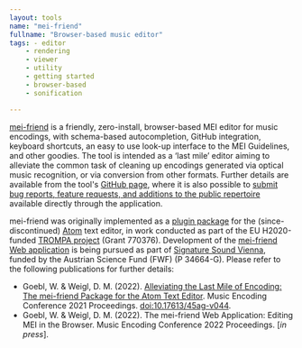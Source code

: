 ```yaml
---
layout: tools
name: "mei-friend"
fullname: "Browser-based music editor"
tags: - editor
    - rendering
    - viewer
    - utility
    - getting started
    - browser-based
    - sonification

---
```


[mei-friend](https://mei-friend.mdw.ac.at) is a friendly, zero-install, browser-based MEI editor for music encodings, with schema-based autocompletion, GitHub integration, keyboard shortcuts, an easy to use look-up interface to the MEI Guidelines, and other goodies. The tool is intended as a ‘last mile’ editor aiming to alleviate the common task of cleaning up encodings generated via optical music recognition, or via conversion from other formats. Further details are available from the tool's [GitHub page](https://github.com/signature-Sound-Vienna/mei-friend-online/), where it is also possible to [submit bug reports, feature requests, and additions to the public repertoire](https://github.com/signature-sound-vienna/mei-friend-online/issues/new/choose) available directly through the application.

mei-friend was originally implemented as a [plugin package](https://web.archive.org/web/20220610074623/https://atom.io/packages/mei-friend) for the (since-discontinued) [Atom](https://web.archive.org/web/20221130005115/https://atom.io/) text editor, in work conducted as part of the EU H2020-funded [TROMPA project](https://trompamusic.eu) (Grant 770376).  Development of the [mei-friend Web application](https://mei-friend.mdw.ac.at) is being pursued as part of [Signature Sound Vienna](https://iwk.mdw.ac.at/signature-sound-vienna/), funded by the Austrian Science Fund (FWF) (P 34664-G).
Please refer to the following publications for further details:
* Goebl, W. & Weigl, D. M. (2022). [Alleviating the Last Mile of Encoding: The mei-friend Package for the Atom Text Editor](https://doi.org/10.17613/45ag-v044). Music Encoding Conference 2021 Proceedings. [doi:10.17613/45ag-v044](https://doi.org/10.17613/45ag-v044).
* Goebl, W. & Weigl, D. M. (2022). The mei-friend Web Application: Editing MEI in the Browser. Music Encoding Conference 2022 Proceedings. [*in press*].